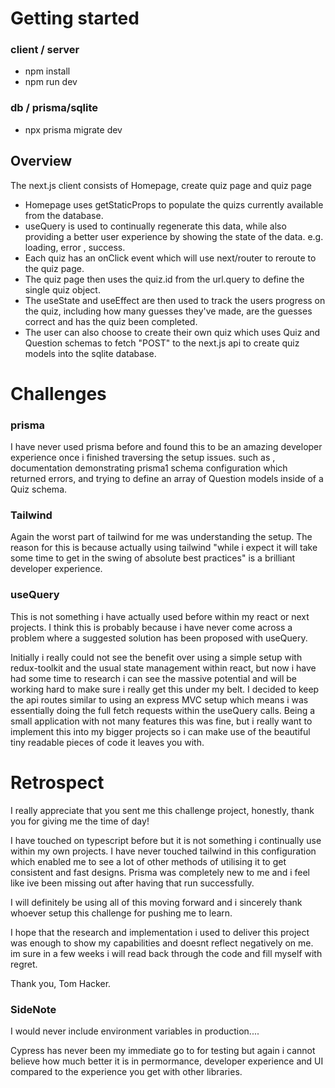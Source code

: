 # Getting started

### client / server

- npm install
- npm run dev

### db / prisma/sqlite

- npx prisma migrate dev

## Overview

The next.js client consists of Homepage, create quiz page and quiz page

- Homepage uses getStaticProps to populate the quizs currently available from the database.
- useQuery is used to continually regenerate this data, while also providing a better user experience by showing the state of the data. e.g. loading, error , success.
- Each quiz has an onClick event which will use next/router to reroute to the quiz page.
- The quiz page then uses the quiz.id from the url.query to define the single quiz object.
- The useState and useEffect are then used to track the users progress on the quiz, including how many guesses they've made, are the guesses correct and has the quiz been completed.
- The user can also choose to create their own quiz which uses Quiz and Question schemas to fetch "POST" to the next.js api to create quiz models into the sqlite database.

# Challenges

### prisma

I have never used prisma before and found this to be an amazing developer experience once i finished traversing the setup issues.
such as , documentation demonstrating prisma1 schema configuration which returned errors, and trying to define an array of Question models inside of a Quiz schema.

### Tailwind

Again the worst part of tailwind for me was understanding the setup. The reason for this is because actually using tailwind "while i expect it will take some time to get in the swing of absolute best practices" is a brilliant developer experience.

### useQuery

This is not something i have actually used before within my react or next projects. I think this is probably because i have never come across a problem where a suggested solution has been proposed with useQuery.

Initially i really could not see the benefit over using a simple setup with redux-toolkit and the usual state management within react, but now i have had some time to research i can see the massive potential and will be working hard to make sure i really get this under my belt. I decided to keep the api routes similar to using an express MVC setup which means i was essentially doing the full fetch requests within the useQuery calls. Being a small application with not many features this was fine, but i really want to implement this into my bigger projects so i can make use of the beautiful tiny readable pieces of code it leaves you with.

# Retrospect

I really appreciate that you sent me this challenge project, honestly, thank you for giving me the time of day!

I have touched on typescript before but it is not something i continually use within my own projects. I have never touched tailwind in this configuration which enabled me to see a lot of other methods of utilising it to get consistent and fast designs. Prisma was completely new to me and i feel like ive been missing out after having that run successfully.

I will definitely be using all of this moving forward and i sincerely thank whoever setup this challenge for pushing me to learn.

I hope that the research and implementation i used to deliver this project was enough to show my capabilities and doesnt reflect negatively on me. im sure in a few weeks i will read back through the code and fill myself with regret.

Thank you, Tom Hacker.

### SideNote

I would never include environment variables in production....

Cypress has never been my immediate go to for testing but again i cannot believe how much better it is in permormance, developer experience and UI compared to the experience you get with other libraries.
